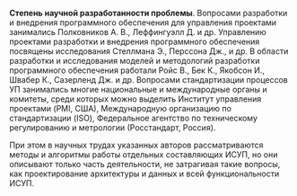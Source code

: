 **Степень научной разработанности проблемы**.
Вопросами разработки и внедрения программного обеспечения для управления проектами занимались Полковников А. В., Леффингуэлл Д. и др.
Управлению проектами разработки и внедрения программного обеспечения посвящены исследования Стеллмана Э., Перссона Дж., и др.
В области разработки и исследования моделей и методологий разработки программного обеспечения работали Ройс В., Бек К., Якобсон И., Швабер К., Сазерленд Дж. и др.
Вопросами стандартизации процессов УП занимались многие национальные и международные органы и комитеты, среди которых можно выделить Институт управления проектами (PMI, США), Международную организацию по стандартизации (ISO), Федеральное агентство по техническому регулированию и метрологии (Росстандарт, Россия).

При этом в научных трудах указанных авторов рассматриваются методы и алгоритмы работы отдельных составляющих ИСУП, но они описывают только часть деятельности, не затрагивая такие вопросы, как проектирование архитектуры и данных и всей функциональности ИСУП.
